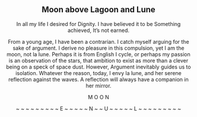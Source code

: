 
<div align="center">

## Moon above Lagoon and Lune

In all my life 
I desired for Dignity.
I have believed it to be
Something achieved,
It’s not earned.

From a young age, I have been a contrarian. I catch myself arguing for the sake of argument. I derive no pleasure in this compulsion, yet I am the moon, not la lune. Perhaps it is from English I cycle, or perhaps my passion is an observation of the stars, that ambition to exist as more than a clever being on a speck of space dust. However, Argument inevitably guides us to isolation. Whatever the reason, today, I envy la lune, and her serene reflection against the waves. A reflection will always have a companion in her mirror. 

M
O          O
N

~ ~ ~ ~ ~ ~
~ ~ ~ E ~ ~ ~
~ ~ N ~ ~ U ~ ~
~ ~ ~ L ~ ~ ~
~ ~ ~ ~ ~ ~


